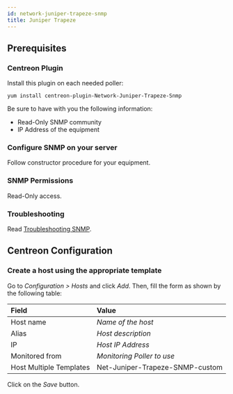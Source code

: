```yaml
---
id: network-juniper-trapeze-snmp
title: Juniper Trapeze
---
```


## Prerequisites

### Centreon Plugin

Install this plugin on each needed poller:

``` shell
yum install centreon-plugin-Network-Juniper-Trapeze-Snmp
```

Be sure to have with you the following information:

  - Read-Only SNMP community
  - IP Address of the equipment

### Configure SNMP on your server

Follow constructor procedure for your equipment.

### SNMP Permissions

Read-Only access.

### Troubleshooting

Read [Troubleshooting SNMP](../tutorials/troubleshooting-plugins#snmp-checks).

## Centreon Configuration

### Create a host using the appropriate template

Go to *Configuration \> Hosts* and click *Add*. Then, fill the form as shown by
the following table:

| Field                                | Value                           |
| :----------------------------------- | :------------------------------ |
| Host name                            | *Name of the host*              |
| Alias                                | *Host description*              |
| IP                                   | *Host IP Address*               |
| Monitored from                       | *Monitoring Poller to use*      |
| Host Multiple Templates              | Net-Juniper-Trapeze-SNMP-custom |

Click on the *Save* button.

